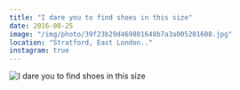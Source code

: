 ```yaml
---
title: "I dare you to find shoes in this size"
date: 2016-08-25
image: "/img/photo/39f23b29d469801648b7a3a005201608.jpg"
location: "Stratford, East London.."
instagram: true
---
```


![I dare you to find shoes in this size](/img/photo/39f23b29d469801648b7a3a005201608.jpg)
